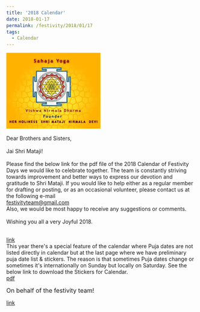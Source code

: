 ```yaml
---
title: '2018 Calendar'
date: 2018-01-17
permalink: /festivity/2018/01/17
tags:
  - Calendar
---
```


![PICTURE 1](/images/image1.png)

Dear Brothers and Sisters,<br>
<br>
Jai Shri Mataji!<br>
<br>
Please find the below link for the pdf file of the 2018 Calendar of Festivity Days we would like to celebrate together. The team is constantly striving towards improvement and better ways to express our devotion and gratitude to Shri Mataji. If you would like to help either as a regular member for drafting or posting,  or as an occasional volunteer, please contact us at the following e-mail<br>
<font color="DarkBlue">festivityteam@gmail.com</font><br>
Also, we would be most happy to receive any suggestions or comments.<br>
<br>
Wishing you all a very Joyful 2018.<br>
<br>

<a href="https://drive.google.com/file/d/1DbFRlykoNo7sOK33Gk-jECqBbTff0Vgv/view"> link</a><br>
This year there's a special feature of the calendar where Puja dates are not listed directly in calendar but at the last page where we have preliminary puja date list & stickers. The reason is that sometimes Puja dates change or sometimes it's internationally on Sunday but locally on Saturday. See the below link to download the Stickers for Calendar.<br>
<a href="https://drive.google.com/file/d/1hqZIn6N2MXdrw3BPX1wxBxC8Egos80Yz/view"> pdf</a>

<p>
<font size="+0">On behalf of the festivity team!</font>
</p>

<a href="https://drive.google.com/file/d/10nHoSAkRzynzi-sYoN6ywwLn9QbUPEnH/view"> link</a>
